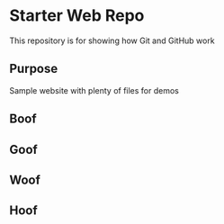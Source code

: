 # Starter Web Repo

This repository is for showing how Git and GitHub work

## Purpose

Sample website with plenty of files for demos

## Boof

## Goof

## Woof

## Hoof
